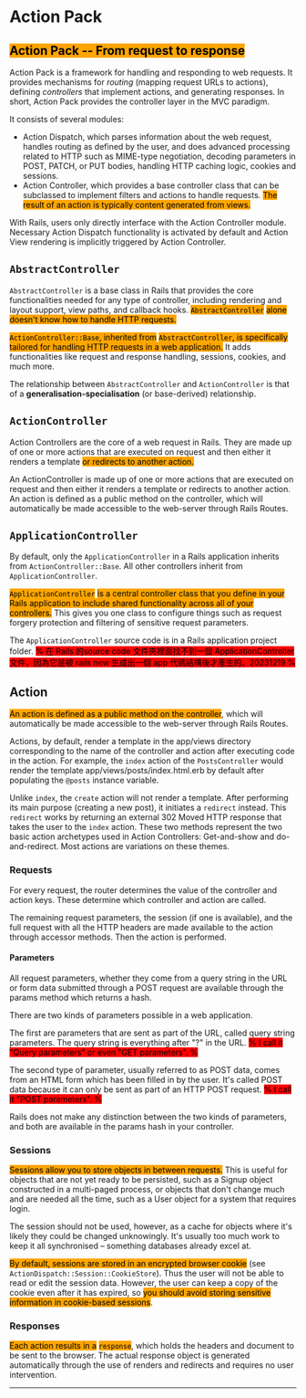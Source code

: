 # Action Pack

## <mark style="background-color:orange;">Action Pack -- From request to response</mark>

Action Pack is a framework for handling and responding to web requests. It provides mechanisms for _routing_ (mapping request URLs to actions), defining _controllers_ that implement actions, and generating responses. In short, Action Pack provides the controller layer in the MVC paradigm.

It consists of several modules:

* Action Dispatch, which parses information about the web request, handles routing as defined by the user, and does advanced processing related to HTTP such as MIME-type negotiation, decoding parameters in POST, PATCH, or PUT bodies, handling HTTP caching logic, cookies and sessions.
* Action Controller, which provides a base controller class that can be subclassed to implement filters and actions to handle requests. <mark style="background-color:orange;">The result of an action is typically content generated from views.</mark>

With Rails, users only directly interface with the Action Controller module. Necessary Action Dispatch functionality is activated by default and Action View rendering is implicitly triggered by Action Controller.

## `AbstractController`

`AbstractController` is a base class in Rails that provides the core functionalities needed for any type of controller, including rendering and layout support, view paths, and callback hooks. <mark style="background-color:orange;">`AbstractController`</mark> <mark style="background-color:orange;"></mark><mark style="background-color:orange;">alone doesn't know how to handle HTTP requests.</mark>

<mark style="background-color:orange;">`ActionController::Base`</mark><mark style="background-color:orange;">, inherited from</mark> <mark style="background-color:orange;"></mark><mark style="background-color:orange;">`AbstractController`</mark><mark style="background-color:orange;">, is specifically tailored for handling HTTP requests in a web application.</mark> It adds functionalities like request and response handling, sessions, cookies, and much more.&#x20;

The relationship between `AbstractController` and `ActionController` is that of a **generalisation-specialisation** (or base-derived) relationship.

## `ActionController`

Action Controllers are the core of a web request in Rails. They are made up of one or more actions that are executed on request and then either it renders a template <mark style="background-color:orange;">or redirects to another action.</mark>&#x20;

An ActionController is made up of one or more actions that are executed on request and then either it renders a template or redirects to another action. An action is defined as a public method on the controller, which will automatically be made accessible to the web-server through Rails Routes.&#x20;

## `ApplicationController`

By default, only the `ApplicationController` in a Rails application inherits from `ActionController::Base`. All other controllers inherit from `ApplicationController`.

<mark style="background-color:orange;">`ApplicationController`</mark> <mark style="background-color:orange;"></mark><mark style="background-color:orange;">is a central controller class that you define in your Rails application to include shared functionality across all of your controllers.</mark> This gives you one class to configure things such as request forgery protection and filtering of sensitive request parameters.&#x20;

The `ApplicationController` source code is in a Rails application project folder.  <mark style="background-color:red;">% 在 Rails 的source code 文件夾裡面找不到一個 ApplicationController 文件，因為它是被 rails new 生成出一個 app 代碼結構後才產生的。20231219 %</mark>

## Action

<mark style="background-color:orange;">An action is defined as a public method on the controller</mark>, which will automatically be made accessible to the web-server through Rails Routes.

Actions, by default, render a template in the app/views directory corresponding to the name of the controller and action after executing code in the action. For example, the `index` action of the `PostsController` would render the template app/views/posts/index.html.erb by default after populating the `@posts` instance variable.

Unlike `index`, the `create` action will not render a template. After performing its main purpose (creating a new post), it initiates a `redirect` instead. This `redirect` works by returning an external 302 Moved HTTP response that takes the user to the `index` action. These two methods represent the two basic action archetypes used in Action Controllers: Get-and-show and do-and-redirect. Most actions are variations on these themes.

### Requests

For every request, the router determines the value of the controller and action keys. These determine which controller and action are called.

The remaining request parameters, the session (if one is available), and the full request with all the HTTP headers are made available to the action through accessor methods. Then the action is performed.

#### Parameters

All request parameters, whether they come from a query string in the URL or form data submitted through a POST request are available through the params method which returns a hash.

There are two kinds of parameters possible in a web application.

The first are parameters that are sent as part of the URL, called query string parameters. The query string is everything after "?" in the URL. <mark style="background-color:red;">% I call it "Query parameters" or even "GET parameters". %</mark>

The second type of parameter, usually referred to as POST data, comes from an HTML form which has been filled in by the user. It's called POST data because it can only be sent as part of an HTTP POST request. <mark style="background-color:red;">% I call it "POST parameters". %</mark>

Rails does not make any distinction between the two kinds of parameters, and both are available in the params hash in your controller.

### Sessions

<mark style="background-color:orange;">Sessions allow you to store objects in between requests.</mark> This is useful for objects that are not yet ready to be persisted, such as a Signup object constructed in a multi-paged process, or objects that don't change much and are needed all the time, such as a User object for a system that requires login.&#x20;

The session should not be used, however, as a cache for objects where it's likely they could be changed unknowingly. It's usually too much work to keep it all synchronised – something databases already excel at.

<mark style="background-color:orange;">By default, sessions are stored in an encrypted browser cookie</mark> (see `ActionDispatch::Session::CookieStore`). Thus the user will not be able to read or edit the session data. However, the user can keep a copy of the cookie even after it has expired, so <mark style="background-color:orange;">you should avoid storing sensitive information in cookie-based sessions</mark>.

### Responses

<mark style="background-color:orange;">Each action results in a</mark> <mark style="background-color:orange;"></mark><mark style="background-color:orange;">`response`</mark>, which holds the headers and document to be sent to the browser. The actual response object is generated automatically through the use of renders and redirects and requires no user intervention.









***

##
